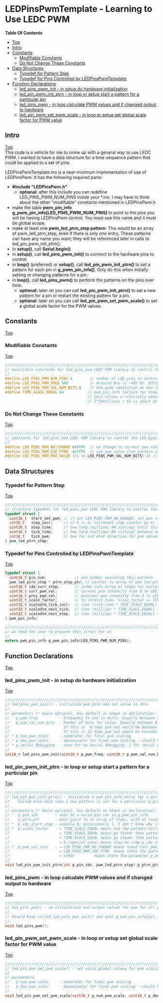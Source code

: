 # LEDPinsPwmTemplate - Learning to Use LEDC PWM

**Table Of Contents**
* [Top](#ledpinspwmtemplate-\--learning-to-use-ledc-pwm "Top")
* [Intro](#intro "Intro")
* [Constants](#constants "Constants")
  * [Modifiable Constants](#modifiable-constants "Modifiable Constants")
  * [Do Not Change These Constants](#do-not-change-these-constants "Do Not Change These Constants")
* [Data Structures](#data-structures "Data Structures")
  * [Typedef for Pattern Step](#typedef-for-pattern-step "Typedef for Pattern Step")
  * [Typedef for Pins Controlled by LEDPinsPwmTemplate](#typedef-for-pins-controlled-by-ledpinspwmtemplate "Typedef for Pins Controlled by LEDPinsPwmTemplate")
* [Function Declarations](#function-declarations "Function Declarations")
  * [led_pins_pwm_init - in setup do hardware initialization](#led_pins_pwm_init-\--in-setup-do-hardware-initialization "led_pins_pwm_init - in setup do hardware initialization")
  * [led_pin_pwm_init_ptrn - in loop or setup start a pattern for a particular pin](#led_pin_pwm_init_ptrn-\--in-loop-or-setup-start-a-pattern-for-a-particular-pin "led_pin_pwm_init_ptrn - in loop or setup start a pattern for a particular pin")
  * [led_pins_pwm - in loop calculate PWM values and if changed output to hardware](#led_pins_pwm-\--in-loop-calculate-pwm-values-and-if-changed-output-to-hardware "led_pins_pwm - in loop calculate PWM values and if changed output to hardware")
  * [led_pin_pwm_set_pwm_scale - in loop or setup set global scale factor for PWM value](#led_pin_pwm_set_pwm_scale-\--in-loop-or-setup-set-global-scale-factor-for-pwm-value "led_pin_pwm_set_pwm_scale - in loop or setup set global scale factor for PWM value")

## Intro
[Top](#ledpinspwmtemplate-\--learning-to-use-ledc-pwm "Top")<br>
This code is a vehicle for me to come up  with a general way to use LEDC PWM. I wanted to have a data structure for a time-sequence pattern that could be applied to a set of pins.

LEDPinsPwmTemplate.ino is a near-minimum implementation of use of LEDPinsPwm. It has the following required parts:
- **#include "LEDPinsPwm.h"**
  - **optional**: after this include you can redefine LED_PINS_PWM_NUM_PINS inside your *.ino. I may have to think about the other "modifiable" constants mentioned in LEDPinsPwm.h
- make the table **pwm_pin_info g_pwm_pin_info[LED_PINS_PWM_NUM_PINS]** to point to the pins you will be having LEDPinsPwm control. You must use this name and it must be global scope.
- make at least one **pwm_led_ptrn_step pattern**. This would be an array of pwm_led_ptrn_step, even if there is only one entry. These patterns can have any name you want; they will be referenced later in calls to led_pin_pwm_init_ptrn().
- in **setup()**, call **Serial.begin()**
- in **setup()**, call **led_pins_pwm_init()** to connect to the hardware pins to control.
- in **loop()** (preferred) or **setup()**, call **led_pin_pwm_init_ptrn()** to set a pattern for each pin in **g_pwm_pin_info[]**. Only do this when initially setting or changing patterns for a pin.
- in **loop()**, call **led_pins_pwm()** to perform the patterns on the pins over time.
  - **optional**: later on you can call **led_pin_pwm_init_ptrn()** to set a new pattern for a pin or restart the existing pattern for a pin.
  - **optional**: later on you can call **led_pin_pwm_set_pwm_scale()** to set a global scale factor for the PWM values.

## Constants
[Top](#ledpinspwmtemplate-\--learning-to-use-ledc-pwm "Top")<br>

### Modifiable Constants
[Top](#ledpinspwmtemplate-\--learning-to-use-ledc-pwm "Top")<br>
```C
/////////////////////////////////////////////////////////////////////////////////////////////////////////
// modifiable constants for led_pins_pwm LEDC PWM library to control the LED Eyes of the Banjo Players
//
#define LED_PINS_PWM_NUM_PINS 4        // number of LED pins to control
#define LED_PINS_PWM_FREQ 500          // Arduino Uno is ~490 Hz. ESP32 example uses 5,000Hz
#define LED_PINS_PWM_VAL_NUM_BITS 8    // Use same resolution as Uno (8 bits, 0-255) but ESP32 can go up to 16 bits (some versions less)
#define TIME_SCALE_EQUAL 64           // pwm_pin_info factors for time_ entries: millisec = (time_<whatever> / TIME_SCALE_EQUAL)
                                      // this allows a relatively smooth scaling of time by setting
                                      // 2^32millisec / 64 is about 18 hours, so that will exceed any gig time for the banjo players
```

### Do Not Change These Constants
[Top](#ledpinspwmtemplate-\--learning-to-use-ledc-pwm "Top")<br>
```C
/////////////////////////////////////////////////////////////////////////////////////////////////////////
// constants for led_pins_pwm LEDC PWM library to control the LED Eyes of the Banjo Players
//
#define LED_PINS_PWM_NO_CHANGE 0xFFFF  // no change to current pwm value when init pattern (.start_set_pwm or init function)
#define LED_PINS_PWM_USE_PTRN  0xFFFE  // use pwm value from pattern step when init pattern (init function only)
#define LED_PINS_PWM_MAX_VALUE ((1 << LED_PINS_PWM_VAL_NUM_BITS)-1) // max pwm value (255 if LED_PINS_PWM_VAL_NUM_BITS is 8)
```

## Data Structures

### Typedef for Pattern Step
[Top](#ledpinspwmtemplate-\--learning-to-use-ledc-pwm "Top")<br>
```C
/////////////////////////////////////////////////////////////////////////////////////////////////////////
// structure typedefs for led_pins_pwm LEDC PWM library to control the LED Eyes of the Banjo Players
typedef struct {
  uint16_t  start_set_pwm; // if not LED_PINS_PWM_NO_CHANGE, set pwm value to this
  int16_t   step_incr;     // if # >= 0, increment step counter by #; if # < 0 go to step "-# - 1"
  uint16_t  step_time;     // how long (millisec B4 scaling) until this step is complete
  uint16_t  tick_time;     // how long (millisec B4 scaling) between each tick
  int16_t   tick_pwm;      // how far and what direction for pwm value each tick_time
} pwm_led_ptrn_step;
```

### Typedef for Pins Controlled by LEDPinsPwmTemplate
[Top](#ledpinspwmtemplate-\--learning-to-use-ledc-pwm "Top")<br>
```C
typedef struct {
  uint16_t pin_num;             // pin number executing this pattern
  pwm_led_ptrn_step * ptrn_step_ptr; // pointer to array of pwm_led_ptrn_step (steps)
  uint16_t idx_curr_step;       // index into array of steps for current step
  uint16_t curr_pwm_val;        // current pwm intensity from 0 to LED_PINS_PWM_MAX_VALUE
  uint16_t prev_pwm_val;        // previous pwm intensity from 0 to LED_PINS_PWM_MAX_VALUE
  uint32_t scale_factor;        // to stretch time. scale_factor == TIME_SCALE_EQUAL means no stretch
  uint32_t scaledtm_tick_incr;  // time (tick_time * TIME_SCALE_EQUAL) to increment scaledtm_next_tick
  uint32_t scaledtm_next_tick;  // time (millisec * TIME_SCALE_EQUAL) to start next tick
  uint32_t scaledtm_next_step;  // time (millisec * TIME_SCALE_EQUAL) to go to next step
} pwm_pin_info;

/////////////////////////////////////////////////////////////////////////////////////////////////////////
// we need the user to prepare this struct for us
//
extern pwm_pin_info g_pwm_pin_info[LED_PINS_PWM_NUM_PINS];
```

## Function Declarations
[Top](#ledpinspwmtemplate-\--learning-to-use-ledc-pwm "Top")<br>

### led_pins_pwm_init - in setup do hardware initialization
[Top](#ledpinspwmtemplate-\--learning-to-use-ledc-pwm "Top")<br>
```C
/////////////////////////////////////////////////////////////////////////////////////////////////////////
// led_pins_pwm_init() - initialize pwm pins and set value to zero
//
// parameters (* means optional, has default as shown in declaration):
//   p_pwm_freq          - Frequency to use in Hertz. Usually between 500 and 5,000
//   p_pwm_val_num_bits  - Number of bits for value. Usually between 8 and 14
//                         If this is  8 then pwm_val would be between 0 and 255
//                         If this is 12 then pwm_val would be between 0 and 4095
// * p_num_pwm_scale     - numerator for final pwm scaling
// * p_den_pwm_scale     - denominator for final pwm scaling - should NOT be zero
// * p_serial_debugging  - zero for no serial debugging, 1 for serial debugging
//
int16_t led_pins_pwm_init(uint16_t p_pwm_freq, uint16_t p_pwm_val_num_bits, uint16_t p_num_pwm_scale = 1, uint16_t p_den_pwm_scale = 1, uint16_t p_serial_debugging = 0);
```

### led_pin_pwm_init_ptrn - in loop or setup start a pattern for a particular pin
[Top](#ledpinspwmtemplate-\--learning-to-use-ledc-pwm "Top")<br>
```C
/////////////////////////////////////////////////////////////////////////////////////////////////////////
// led_pin_pwm_init_ptrn() - initialize a pwm_pin_info entry for a particular pattern
//    Called once each time a new pattern is set for a particular p_pin_idx in g_pwm_pin_info
//
// parameters (* means optional, has default as shown in declaration):
//    p_pin_idx        - must be a valid pin idx in g_pwm_pin_info
//    p_ptrn_ptr       - must point to an array of steps, with at least (1+p_idx_start_step) steps in the array
// *  p_idx_start_step - usually 0, occasionally 1, I don't know why it would be > 1
// *  p_scale_factor   - = TIME_SCALE_EQUAL means use the pattern millisec counts as-is
//                       > TIME_SCALE_EQUAL means go faster than pattern by factor (p_scale_factor/TIME_SCALE_EQUAL)
//                       < TIME_SCALE_EQUAL means go slower than pattern by factor (p_scale_factor/TIME_SCALE_EQUAL)
//                       = 0 (special case) means stay on step p_idx_start_step forever and never tick
// *  p_pwm_val_init   - = LED_PINS_PWM_NO_CHANGE means leave curr_pwm_val alone, do not change it from current value
//                       = LED_PINS_PWM_USE_PTRN  means store the pattern start_set_pwm into curr_pwm_val
//                       = other         means store the parameter p_pwm_val_init into curr_pwm_val
//
void led_pin_pwm_init_ptrn(int p_pin_idx, pwm_led_ptrn_step* p_ptrn_ptr, uint16_t p_idx_start_step = 0, uint32_t p_scale_factor=TIME_SCALE_EQUAL, uint16_t p_pwm_val_init=LED_PINS_PWM_USE_PTRN);
```

### led_pins_pwm - in loop calculate PWM values and if changed output to hardware
[Top](#ledpinspwmtemplate-\--learning-to-use-ledc-pwm "Top")<br>
```C
/////////////////////////////////////////////////////////////////////////////////////////////////////////
// led_pins_pwm() - do calculations and output values for pwm for all pins based on g_pwm_pin_info
//
// should have called led_pins_pwm_init() and each g_pwm_pin_info[pin_idx] should have called led_pin_pwm_init_ptrn()
//
void led_pins_pwm();
```

### led_pin_pwm_set_pwm_scale - in loop or setup set global scale factor for PWM value 
[Top](#ledpinspwmtemplate-\--learning-to-use-ledc-pwm "Top")<br>
```C
/////////////////////////////////////////////////////////////////////////////////////////////////////////
// led_pin_pwm_set_pwm_scale() - set valid global values for pwm scaling during operation
//
// parameters:
//   p_num_pwm_scale     - numerator for final pwm scaling
//   p_den_pwm_scale     - denominator for final pwm scaling - should NOT be zero
//
void led_pin_pwm_set_pwm_scale(uint16_t p_num_pwm_scale, uint16_t p_den_pwm_scale);
```

